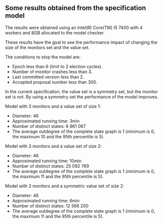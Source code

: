 ## Some results obtained from the specification model

The results were obtained using an Intel(R) Core(TM) I5 7400 with 4 workers and 8GB allocated to the model checker.

These results have the goal to see the performance impact of changing the size of the monitors set and the value set.

The conditions to stop the model are:
* Epoch less than 6 (limit to 2 election cycles).
* Number of monitor crashes less than 3.
* Last committed version less than 2.
* Accepted proposal number less than 300.

In the current specification, the value set is a symmetry set, but the monitor set is not. By using a symmetry set the performance of the model improves.

Model with 3 monitors and a value set of size 1:
* Diameter: 46
* Approximated running time: 3min
* Number of distinct states: 6 861 067
* The average outdegree of the complete state graph is 1 (minimum is 0, the maximum 10 and the 95th percentile is 5).

Model with 3 monitors and a value set of size 2:
* Diameter: 46
* Approximated running time: 10min
* Number of distinct states: 25 092 769
* The average outdegree of the complete state graph is 1 (minimum is 0, the maximum 11 and the 95th percentile is 5).

Model with 3 monitors and a symmetric value set of size 2:
* Diameter: 46
* Approximated running time: 6min
* Number of distinct states: 12 566 200
* The average outdegree of the complete state graph is 1 (minimum is 0, the maximum 11 and the 95th percentile is 5).
